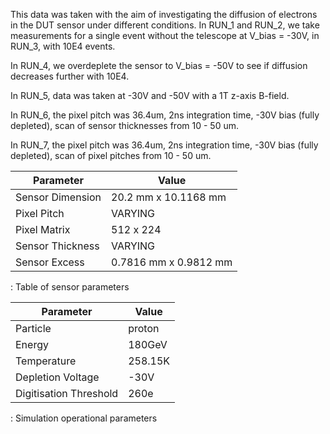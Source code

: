This data was taken with the aim of investigating the diffusion of electrons in the DUT sensor under different conditions. In RUN_1 and RUN_2, we take measurements for a single event without the telescope at V_bias = -30V, in RUN_3, with 10E4 events. 

In RUN_4, we overdeplete the sensor to V_bias = -50V to see if diffusion decreases further with 10E4. 

In RUN_5, data was taken at -30V and -50V with a 1T z-axis B-field. 

In RUN_6, the pixel pitch was 36.4um, 2ns integration time, -30V bias (fully depleted), scan of sensor thicknesses from 10 - 50 um.

In RUN_7, the pixel pitch was 36.4um, 2ns integration time, -30V bias (fully depleted), scan of pixel pitches from 10 - 50 um.


| Parameter        | Value                     |
|------------------|---------------------------|
| Sensor Dimension | 20.2 mm x 10.1168 mm      |
| Pixel Pitch      | VARYING                   |
| Pixel Matrix     | 512 x 224                 |
| Sensor Thickness | VARYING                   |
| Sensor Excess    | 0.7816 mm x 0.9812 mm     |

: Table of sensor parameters


| Parameter              | Value   |
|------------------------|---------|
| Particle               | proton  |
| Energy                 | 180GeV  |
| Temperature            | 258.15K |
| Depletion Voltage      | -30V    |
| Digitisation Threshold | 260e    |

: Simulation operational parameters
